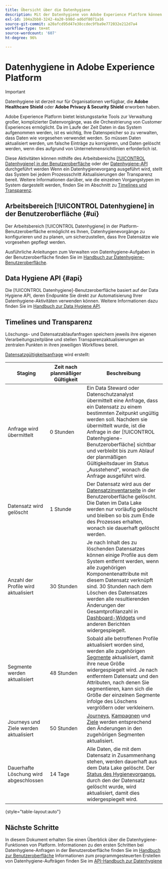 ```yaml
---
title: Übersicht über die Datenhygiene
description: Mit der Datenhygiene von Adobe Experience Platform können Sie den Lebenszyklus Ihrer Daten verwalten, indem Sie veraltete oder falsche Datensätze aktualisieren oder bereinigen.
exl-id: 104a2bb8-3242-4a20-b98d-ad6df8071a16
source-git-commit: a20afcd95d47e38ccdec9fba9e772032e212d7a4
workflow-type: tm+mt
source-wordcount: '607'
ht-degree: 96%

---
```


# Datenhygiene in Adobe Experience Platform

>[!IMPORTANT]
>
>Datenhygiene ist derzeit nur für Organisationen verfügbar, die **Adobe Healthcare Shield** oder **Adobe Privacy &amp; Security Shield** erworben haben.

Adobe Experience Platform bietet leistungsstarke Tools zur Verwaltung großer, komplizierter Datenvorgänge, was die Orchestrierung von Customer Experiences ermöglicht. Da im Laufe der Zeit Daten in das System aufgenommen werden, ist es wichtig, Ihre Datenspeicher so zu verwalten, dass Daten wie vorgesehen verwendet werden. So müssen Daten aktualisiert werden, um falsche Einträge zu korrigieren, und Daten gelöscht werden, wenn dies aufgrund von Unternehmensrichtlinien erforderlich ist.

<!-- Platform's data hygiene capabilities allow you to manage your stored data through the following:

* Scheduling automated dataset expirations
* Deleting individual records from one or all datasets

>[!IMPORTANT]
>
>Record deletes are meant to be used for data cleansing, removing anonymous data, or data minimization. They are **not** to be used for data subject rights requests (compliance) as pertaining to privacy regulations like the General Data Protection Regulation (GDPR). For all compliance use cases, use [Adobe Experience Platform Privacy Service](../privacy-service/home.md) instead. -->

Diese Aktivitäten können mithilfe des Arbeitsbereichs [[!UICONTROL Datenhygiene] in der Benutzeroberfläche](#ui) oder der [Datenhygiene-API](#api) durchgeführt werden Wenn ein Datenhygienevorgang ausgeführt wird, stellt das System bei jedem Prozessschritt Aktualisierungen der Transparenz bereit. Weitere Informationen darüber, wie die einzelnen Vorgangstypen im System dargestellt werden, finden Sie im Abschnitt zu [Timelines und Transparenz](#timelines-and-transparency).

## Arbeitsbereich [!UICONTROL Datenhygiene] in der Benutzeroberfläche {#ui}

Der Arbeitsbereich [!UICONTROL Datenhygiene] in der Platform-Benutzeroberfläche ermöglicht es Ihnen, Datenhygienevorgänge zu konfigurieren und zu planen, um sicherzustellen, dass Ihre Datensätze wie vorgesehen gepflegt werden.

Ausführliche Anleitungen zum Verwalten von Datenhygiene-Aufgaben in der Benutzeroberfläche finden Sie im [Handbuch zur Datenhygiene-Benutzeroberfläche](./ui/overview.md).

## Data Hygiene API {#api}

Die [!UICONTROL Datenhygiene]-Benutzeroberfläche basiert auf der Data Hygiene API, deren Endpunkte Sie direkt zur Automatisierung Ihrer Datenhygiene-Aktivitäten verwenden können. Weitere Informationen dazu finden Sie im [Handbuch zur Data Hygiene API](./api/overview.md).

## Timelines und Transparenz

Löschungs- und Datensatzablaufanfragen speichern jeweils ihre eigenen Verarbeitungszeitpläne und stellen Transparenzaktualisierungen an zentralen Punkten in ihren jeweiligen Workflows bereit.

<!-- ### Dataset expirations {#dataset-expiration-transparency} -->

[Datensatzgültigkeitsanfrage](./ui/dataset-expiration.md) wird erstellt:

| Staging | Zeit nach planmäßiger Gültigkeit | Beschreibung |
| --- | --- | --- |
| Anfrage wird übermittelt | 0 Stunden | Ein Data Steward oder Datenschutzanalyst übermittelt eine Anfrage, dass ein Datensatz zu einem bestimmten Zeitpunkt ungültig werden soll. Nachdem sie übermittelt wurde, ist die Anfrage in der [!UICONTROL Datenhygiene-Benutzeroberfläche] sichtbar und verbleibt bis zum Ablauf der planmäßigen Gültigkeitsdauer im Status „Ausstehend“, wonach die Anfrage ausgeführt wird. |
| Datensatz wird gelöscht | 1 Stunde | Der Datensatz wird aus der [Datensatzinventarseite](../catalog/datasets/user-guide.md) in der Benutzeroberfläche gelöscht. Die Daten im Data Lake werden nur vorläufig gelöscht und bleiben so bis zum Ende des Prozesses erhalten, wonach sie dauerhaft gelöscht werden. |
| Anzahl der Profile wird aktualisiert | 30 Stunden | Je nach Inhalt des zu löschenden Datensatzes können einige Profile aus dem System entfernt werden, wenn alle zugehörigen Komponentenattribute mit diesem Datensatz verknüpft sind. 30 Stunden nach dem Löschen des Datensatzes werden alle resultierenden Änderungen der Gesamtprofilanzahl in [Dashboard-Widgets](../dashboards/guides/profiles.md#profile-count-trend) und anderen Berichten widergespiegelt. |
| Segmente werden aktualisiert | 48 Stunden | Sobald alle betroffenen Profile aktualisiert worden sind, werden alle zugehörigen [Segmente](../segmentation/home.md) aktualisiert, damit ihre neue Größe widergespiegelt wird. Je nach entferntem Datensatz und den Attributen, nach denen Sie segmentieren, kann sich die Größe der einzelnen Segmente infolge des Löschens vergrößern oder verkleinern. |
| Journeys und Ziele werden aktualisiert | 50 Stunden | [Journeys](https://experienceleague.adobe.com/docs/journey-optimizer/using/orchestrate-journeys/about-journeys/journey.html?lang=de), [Kampagnen](https://experienceleague.adobe.com/docs/journey-optimizer/using/campaigns/get-started-with-campaigns.html?lang=de) und [Ziele](../destinations/home.md) werden entsprechend den Änderungen in den zugehörigen Segmenten aktualisiert. |
| Dauerhafte Löschung wird abgeschlossen | 14 Tage | Alle Daten, die mit dem Datensatz in Zusammenhang stehen, werden dauerhaft aus dem Data Lake gelöscht. Der [Status des Hygienevorgangs](./ui/browse.md#view-details), durch den der Datensatz gelöscht wurde, wird aktualisiert, damit dies widergespiegelt wird. |

{style=&quot;table-layout:auto&quot;}

<!-- ### Record deletes {#record-delete-transparency}

>[!IMPORTANT]
>
>Record deletes are only available for organizations that have purchased Adobe Healthcare Shield.

The following takes place when a [record delete request](./ui/record-delete.md) is created:

| Stage | Time after request submission | Description |
| --- | --- | --- |
| Request is submitted | 0 hours | A data steward or privacy analyist submits a record delete request. The request is visible in the [!UICONTROL Data Hygiene UI] after it has been submitted. |
| Profile lookups updated | 3 hours | The change in profile counts caused by the deleted identity are reflected in [dashboard widgets](../dashboards/guides/profiles.md#profile-count-trend) and other reports. |
| Segments updated | 24 hours | Once profiles are removed, all related [segments](../segmentation/home.md) are updated to reflect their new size. |
| Journeys and destinations updated | 26 hours | [Journeys](https://experienceleague.adobe.com/docs/journey-optimizer/using/orchestrate-journeys/about-journeys/journey.html), [campaigns](https://experienceleague.adobe.com/docs/journey-optimizer/using/campaigns/get-started-with-campaigns.html), and [destinations](../destinations/home.md) are updated according to changes in related segments. |
| Records soft deleted in data lake | 7 days | The data is soft deleted from the data lake. |
| Data vacuuming completed | 14 days | The [status of the hygiene job](./ui/browse.md#view-details) updates to indicate that the job has completed, meaning that data vacuuming has been completed on the data lake and the relevant records have been hard deleted. |

{style="table-layout:auto"} -->

## Nächste Schritte

In diesem Dokument erhalten Sie einen Überblick über die Datenhygiene-Funktionen von Platform. Informationen zu den ersten Schritten bei Datenhygiene-Anfragen in der Benutzeroberfläche finden Sie im [Handbuch zur Benutzeroberfläche](./ui/overview.md) Informationen zum programmgesteuerten Erstellen von Datenhygiene-Aufträgen finden Sie im [API-Handbuch zur Datenhygiene](./api/overview.md)
